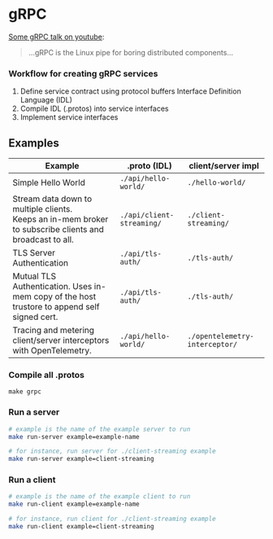 # gRPC

[Some gRPC talk on youtube](https://www.youtube.com/watch?v=J-NTfvYL_OE):
> ...gRPC is the Linux pipe for boring distributed components...

### Workflow for creating gRPC services

1. Define service contract using protocol buffers Interface Definition Language (IDL)
2. Compile IDL (.protos) into service interfaces
3. Implement service interfaces

## Examples

| Example  	| .proto (IDL) 	| client/server impl  	|
|---	|---	|---	|
| Simple Hello World  	| `./api/hello-world/`  	| `./hello-world/`  	|
| Stream data down to multiple clients. <br/> Keeps an in-mem broker to subscribe clients and broadcast to all. | `./api/client-streaming/`  	  | `./client-streaming/`  	|
| TLS Server Authentication | `./api/tls-auth/`  	  | `./tls-auth/`  	|
| Mutual TLS Authentication. Uses in-mem copy of the host trustore to append self signed cert. | `./api/tls-auth/`  	  | `./tls-auth/`  	|
| Tracing and metering client/server interceptors with OpenTelemetry. | `./api/hello-world/` | `./opentelemetry-interceptor/` |

### Compile all .protos

```
make grpc
```

### Run a server

``` bash
# example is the name of the example server to run
make run-server example=example-name

# for instance, run server for ./client-streaming example
make run-server example=client-streaming
```

### Run a client

``` bash
# example is the name of the example client to run
make run-client example=example-name

# for instance, run client for ./client-streaming example
make run-client example=client-streaming
```
